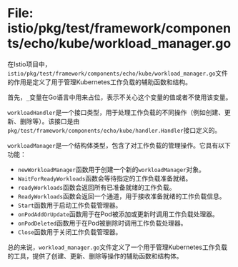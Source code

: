 # File: istio/pkg/test/framework/components/echo/kube/workload_manager.go

在Istio项目中，`istio/pkg/test/framework/components/echo/kube/workload_manager.go`文件的作用是定义了用于管理Kubernetes工作负载的辅助函数和结构。

首先，`_`变量在Go语言中用来占位，表示不关心这个变量的值或者不使用该变量。

`workloadHandler`是一个接口类型，用于处理工作负载的不同操作（例如创建、更新、删除等）。该接口是由`pkg/test/framework/components/echo/kube/handler.Handler`接口定义的。

`workloadManager`是一个结构体类型，包含了对工作负载的管理操作。它具有以下功能：
- `newWorkloadManager`函数用于创建一个新的`workloadManager`对象。
- `WaitForReadyWorkloads`函数会等待指定的工作负载准备就绪。
- `readyWorkloads`函数会返回所有已准备就绪的工作负载。
- `ReadyWorkloads`函数会返回一个通道，用于接收准备就绪的工作负载信息。
- `Start`函数用于启动工作负载管理器。
- `onPodAddOrUpdate`函数用于在Pod被添加或更新时调用工作负载处理器。
- `onPodDeleted`函数用于在Pod被删除时调用工作负载处理器。
- `Close`函数用于关闭工作负载管理器。

总的来说，`workload_manager.go`文件定义了一个用于管理Kubernetes工作负载的工具，提供了创建、更新、删除等操作的辅助函数和结构体。

